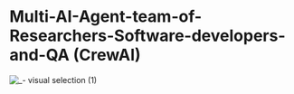 # Multi-AI-Agent-team-of-Researchers-Software-developers-and-QA (CrewAI)

![_- visual selection (1)](https://github.com/user-attachments/assets/1f7ae57a-6441-469e-8e90-80c44a1513f5)
